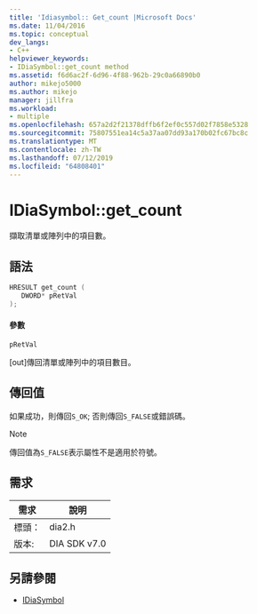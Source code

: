 ```yaml
---
title: 'Idiasymbol:: Get_count |Microsoft Docs'
ms.date: 11/04/2016
ms.topic: conceptual
dev_langs:
- C++
helpviewer_keywords:
- IDiaSymbol::get_count method
ms.assetid: f6d6ac2f-6d96-4f88-962b-29c0a66890b0
author: mikejo5000
ms.author: mikejo
manager: jillfra
ms.workload:
- multiple
ms.openlocfilehash: 657a2d2f21378dffb6f2ef0c557d02f7858e5328
ms.sourcegitcommit: 75807551ea14c5a37aa07dd93a170b02fc67bc8c
ms.translationtype: MT
ms.contentlocale: zh-TW
ms.lasthandoff: 07/12/2019
ms.locfileid: "64808401"
---
```

# <a name="idiasymbolgetcount"></a>IDiaSymbol::get_count
擷取清單或陣列中的項目數。

## <a name="syntax"></a>語法

```C++
HRESULT get_count ( 
   DWORD* pRetVal
);
```

#### <a name="parameters"></a>參數
 `pRetVal`

[out]傳回清單或陣列中的項目數目。

## <a name="return-value"></a>傳回值
 如果成功，則傳回`S_OK`; 否則傳回`S_FALSE`或錯誤碼。

> [!NOTE]
> 傳回值為`S_FALSE`表示屬性不是適用於符號。

## <a name="requirements"></a>需求

|需求|說明|
|-----------------|-----------------|
|標頭：|dia2.h|
|版本:|DIA SDK v7.0|

## <a name="see-also"></a>另請參閱
- [IDiaSymbol](../../debugger/debug-interface-access/idiasymbol.md)
